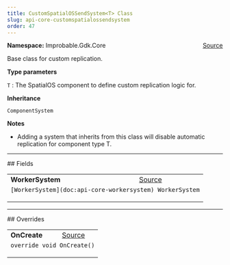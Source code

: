 ```yaml
---
title: CustomSpatialOSSendSystem<T> Class
slug: api-core-customspatialossendsystem
order: 47
---
```


<p><b>Namespace:</b> Improbable.Gdk.Core<span style="float: right"><a href="https://www.github.com/spatialos/gdk-for-unity/blob/0.3.3/workers/unity/Packages/io.improbable.gdk.core/Systems/CustomSpatialOSSendSystem.cs/#L15">Source</a></span></p>

</p>


<p>Base class for custom replication. </p>


</p>
<p><b>Type parameters</b></p>

<code>T</code> : The SpatialOS component to define custom replication logic for.


</p>
<p><b>Inheritance</b></p>

<code>ComponentSystem</code>


</p>
<p><b>Notes</b></p>

- Adding a system that inherits from this class will disable automatic replication for component type T. 





</p>
<hr style="width:100%; border-top-color:#d8d8d8" />
## Fields


</p>


<table class="io-api-doc">    <tr>        <td class="io-api-doc-name"><a id="workersystem"></a><b>WorkerSystem</b></td>        <td class="io-api-doc-source"><a href="https://www.github.com/spatialos/gdk-for-unity/blob/0.3.3/workers/unity/Packages/io.improbable.gdk.core/Systems/CustomSpatialOSSendSystem.cs/#L22">Source</a></td>    </tr>    <tr>        <td class="io-api-doc-content" colspan="2"><code>[WorkerSystem](doc:api-core-workersystem) WorkerSystem</code></p></td>    </tr></table>








</p>
<hr style="width:100%; border-top-color:#d8d8d8" />
## Overrides


</p>


<table class="io-api-doc">    <tr>        <td class="io-api-doc-name"><a id="oncreate"></a><b>OnCreate</b></td>        <td class="io-api-doc-source"><a href="https://www.github.com/spatialos/gdk-for-unity/blob/0.3.3/workers/unity/Packages/io.improbable.gdk.core/Systems/CustomSpatialOSSendSystem.cs/#L26">Source</a></td>    </tr>    <tr>        <td class="io-api-doc-content" colspan="2"><code>override void OnCreate()</code></p></td>    </tr></table>


